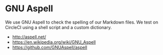 # GNU Aspell

We use GNU Aspell to check the spelling of our Markdown files. We
test on CircleCI using a shell script and a custom dictionary.

- <http://aspell.net/>
- <https://en.wikipedia.org/wiki/GNU_Aspell>
- <https://github.com/GNUAspell/aspell>
